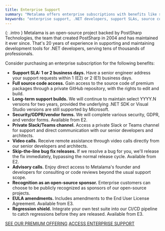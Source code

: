 ```yaml
---
title: Enterprise Support
summary: "Metalama offers enterprise subscriptions with benefits like support SLAs, source code access, long-term support, and direct communication with developers."
keywords: "enterprise support, .NET developers, support SLAs, source code access, long-term support, direct communication, bug fix releases, regression shield, private channel, advisory calls"
---
```


{: .intro }
Metalama is an open-source project backed by PostSharp Technologies, the team that created PostSharp in 2004 and has maintained it ever since. That's 20 years of experience in supporting and maintaining development tools for .NET developers, serving tens of thousands of professionals.

Consider purchasing an enterprise subscription for the following benefits:

- **Support SLA: 1 or 2 business days.** Have a senior engineer address your support requests within 1 (E2) or 2 (E1) business days.
- **Full source code access.** Gain access to the source code of premium packages through a private GitHub repository, with the rights to edit and build.
- **Long-term support builds.** We will continue to maintain select YYYY.N versions for two years, provided the underlying .NET SDK or Visual Studio versions are still supported by Microsoft.
- **Security/GDPR/vendor forms.** We will complete various security, GDPR, and vendor forms. Available from E2.
- **Private Slack/Teams channel.** Access a private Slack or Teams channel for support and direct communication with our senior developers and architects.
- **Video calls.** Receive remote assistance through video calls directly from our senior developers and architects.
- **Skip-the-line bug fix releases.** If we resolve a bug for you, we'll release the fix immediately, bypassing the normal release cycle. Available from E2.
- **Advisory calls.** Enjoy direct access to Metalama's founder and developers for consulting or code reviews beyond the usual support scope.
- **Recognition as an open-source sponsor.** Enterprise customers can choose to be publicly recognized as sponsors of our open-source projects.
- **EULA amendments.** Includes amendments to the End User License Agreement. Available from E3.
- **Regression shield.** Integrate your own test suite into our CI/CD pipeline to catch regressions before they are released. Available from E3.

<div class="buttons">
    <a class="btn btn--md" href="/premium">SEE OUR PREMIUM OFFERING</a>
    <a class="btn btn--md" href="TODO">ACCESS ENTERPRISE SUPPORT</a>
</div>


